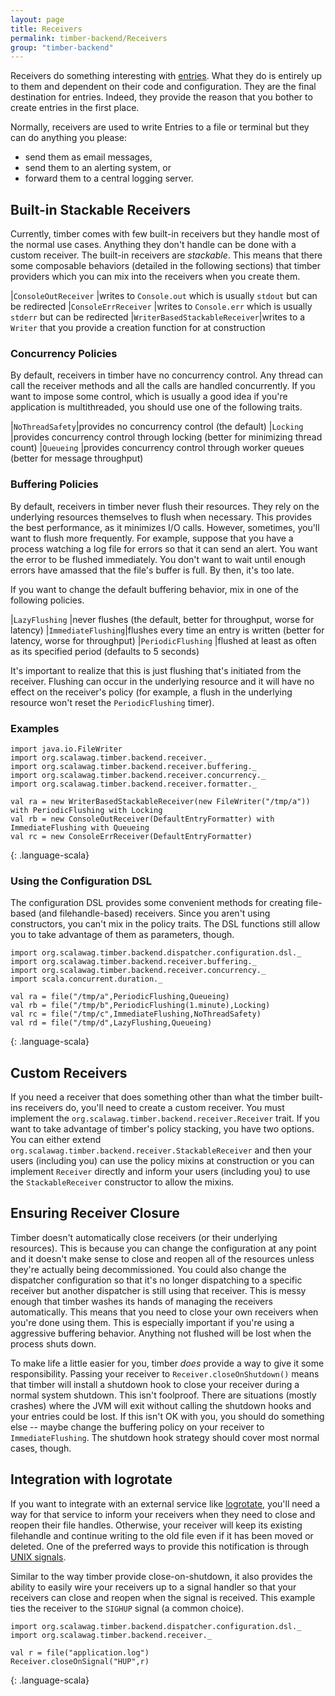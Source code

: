 ```yaml
---
layout: page
title: Receivers
permalink: timber-backend/Receivers
group: "timber-backend"
---
```


Receivers do something interesting with [entries](Entries).  What they do is entirely up to them and dependent on
their code and configuration.  They are the final destination for entries.  Indeed, they provide the reason that you
bother to create entries in the first place.

Normally, receivers are used to write Entries to a file or terminal but they can do anything you please:

* send them as email messages,
* send them to an alerting system, or
* forward them to a central logging server.

## Built-in Stackable Receivers

Currently, timber comes with few built-in receivers but they handle most of the normal use cases.  Anything they
don't handle can be done with a custom receiver.  The built-in receivers are _stackable_.  This means that
there some composable behaviors (detailed in the following sections) that timber providers which you can mix into
the receivers when you create them.

|`ConsoleOutReceiver`          |writes to `Console.out` which is usually `stdout` but can be redirected
|`ConsoleErrReceiver`          |writes to `Console.err` which is usually `stderr` but can be redirected
|`WriterBasedStackableReceiver`|writes to a `Writer` that you provide a creation function for at construction

### Concurrency Policies

By default, receivers in timber have no concurrency control.  Any thread can call the receiver methods and all the
calls are handled concurrently.  If you want to impose some control, which is usually a good idea if you're
application is multithreaded, you should use one of the following traits.

|`NoThreadSafety`|provides no concurrency control (the default)
|`Locking`       |provides concurrency control through locking (better for minimizing thread count)
|`Queueing`      |provides concurrency control through worker queues (better for message throughput)

### Buffering Policies

By default, receivers in timber never flush their resources.  They rely on the underlying resources themselves to
flush when necessary.  This provides the best performance, as it minimizes I/O calls.  However, sometimes, you'll
want to flush more frequently.  For example, suppose that you have a process watching a log file for errors so that
it can send an alert.  You want the error to be flushed immediately.  You don't want to wait until enough errors have
amassed that the file's buffer is full.  By then, it's too late.

If you want to change the default buffering behavior, mix in one of the following policies.

|`LazyFlushing`     |never flushes (the default, better for throughput, worse for latency)
|`ImmediateFlushing`|flushes every time an entry is written (better for latency, worse for throughput)
|`PeriodicFlushing` |flushed at least as often as its specified period (defaults to 5 seconds)

It's important to realize that this is just flushing that's initiated from the receiver.  Flushing can occur in the
underlying resource and it will have no effect on the receiver's policy (for example, a flush in the underlying
resource won't reset the `PeriodicFlushing` timer).

### Examples

~~~~
import java.io.FileWriter
import org.scalawag.timber.backend.receiver._
import org.scalawag.timber.backend.receiver.buffering._
import org.scalawag.timber.backend.receiver.concurrency._
import org.scalawag.timber.backend.receiver.formatter._

val ra = new WriterBasedStackableReceiver(new FileWriter("/tmp/a")) with PeriodicFlushing with Locking
val rb = new ConsoleOutReceiver(DefaultEntryFormatter) with ImmediateFlushing with Queueing
val rc = new ConsoleErrReceiver(DefaultEntryFormatter)
~~~~
{: .language-scala}

### Using the Configuration DSL

The configuration DSL provides some convenient methods for creating file-based (and filehandle-based) receivers.
Since you aren't using constructors, you can't mix in the policy traits.  The DSL functions still allow you to take
advantage of them as parameters, though.

~~~~
import org.scalawag.timber.backend.dispatcher.configuration.dsl._
import org.scalawag.timber.backend.receiver.buffering._
import org.scalawag.timber.backend.receiver.concurrency._
import scala.concurrent.duration._

val ra = file("/tmp/a",PeriodicFlushing,Queueing)
val rb = file("/tmp/b",PeriodicFlushing(1.minute),Locking)
val rc = file("/tmp/c",ImmediateFlushing,NoThreadSafety)
val rd = file("/tmp/d",LazyFlushing,Queueing)
~~~~
{: .language-scala}

## Custom Receivers

If you need a receiver that does something other than what the timber built-ins receivers do, you'll need to create
a custom receiver.  You must implement the `org.scalawag.timber.backend.receiver.Receiver` trait.  If you want to
take advantage of timber's policy stacking, you have two options.  You can either extend
`org.scalawag.timber.backend.receiver.StackableReceiver` and then your users (including you) can use the policy
mixins at construction or you can implement `Receiver` directly and inform your users (including you) to use the
`StackableReceiver` constructor to allow the mixins.

## Ensuring Receiver Closure

Timber doesn't automatically close receivers (or their underlying resources).  This is because you can change the
configuration at any point and it doesn't make sense to close and reopen all of the resources unless they're
actually being decommissioned.  You could also change the dispatcher configuration so that it's no longer dispatching
to a specific receiver but another dispatcher is still using that receiver.  This is messy enough that timber washes
its hands of managing the receivers automatically.  This means that you need to close your own receivers when you're
done using them.  This is especially important if you're using a aggressive buffering behavior.  Anything not
flushed will be lost when the process shuts down.

To make life a little easier for you, timber _does_ provide a way to give it some responsibility.  Passing your
receiver to `Receiver.closeOnShutdown()` means that timber will install a shutdown hook to close your receiver
during a normal system shutdown.  This isn't foolproof.  There are situations (mostly crashes) where the JVM will
exit without calling the shutdown hooks and your entries could be lost.  If this isn't OK with you, you should do
something else -- maybe change the buffering policy on your receiver to `ImmediateFlushing`.  The shutdown hook
strategy should cover most normal cases, though.

<a name="logrotate"></a>

## Integration with logrotate

If you want to integrate with an external service like [logrotate](https://github.com/logrotate/logrotate), you'll
need a way for that service to inform your receivers when they need to close and reopen their file handles.
Otherwise, your receiver will keep its existing filehandle and continue writing to the old file even if it has been
moved or deleted.  One of the preferred ways to provide this notification is through
[UNIX signals](https://en.wikipedia.org/wiki/Unix_signal).

Similar to the way timber provide close-on-shutdown, it also provides the ability to easily wire your receivers up
to a signal handler so that your receivers can close and reopen when the signal is received.  This example ties the
receiver to the `SIGHUP` signal (a common choice).

~~~~
import org.scalawag.timber.backend.dispatcher.configuration.dsl._
import org.scalawag.timber.backend.receiver._

val r = file("application.log")
Receiver.closeOnSignal("HUP",r)
~~~~
{: .language-scala}
